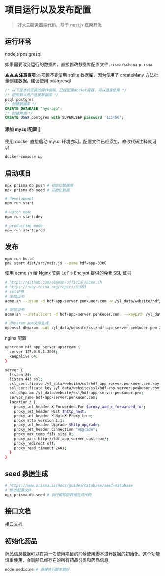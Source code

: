 # 项目运行以及发布配置

> 好大夫服务器端代码，基于 nest.js 框架开发

## 运行环境

nodejs
postgresql

如果需要改变运行的数据库，直接修改数据库配置文件`prisma/schema.prisma`

⚠⚠⚠**注意事项**:本项目不能使用 sqlite 数据库，因为使用了 createMany 方法批量创建数据。建议使用 postgresql

```sql
/* 以下是本机安装的操作说明。已经配置docker容器，可以直接使用 */
/* 使用默认用户连接数据库 */
psql postgres
/* 创建数据库 */
CREATE DATABASE "hys-app";
/* 创建角色 */
CREATE USER postgres with SUPERUSER password '123456';
```

#### 添加 mysql 配置 🌰

使用 docker 直接启动 mysql 环境亦可。配置文件已经添加，修改代码注释就可以

```bash
docker-compose up
```

## 启动项目

```bash
npx prisma db push # 初始化数据库
npx prisma db seed # 初始化数据

# development
npm run start

# watch mode
npm run start:dev

# production mode
npm run start:prod
```

## 发布

```bash
npm run build
pm2 start dist/src/main.js --name hdf-app-3306
```

[使用 acme.sh 给 Nginx 安装 Let’ s Encrypt 提供的免费 SSL 证书](https://ruby-china.org/topics/31983)

```bash
# https://github.com/acmesh-official/acme.sh
# https://ruby-china.org/topics/31983
# ssl证书
# 生成证书
acme.sh --issue -d hdf-app-server.penkuoer.com -w /yl_data/website/hdf/hdf-app-server/public

# 安装证书
acme.sh --installcert -d hdf-app-server.penkuoer.com  --keypath /yl_data/website/ssl/hdf-app-server.penkuoer.com.key  --fullchainpath /yl_data/website/ssl/hdf-app-server.penkuoer.com.key.pem  --reloadcmd "sudo service nginx reload"

# dhparam.pem文件生成
openssl dhparam -out /yl_data/website/ssl/hdf-app-server-penkuoer.pem 2048
```

nginx 配置

```bash
upstream hdf_app_server_upstream {
  server 127.0.0.1:3006;
  keepalive 64;
}

server {
  listen 80;
  listen 443 ssl;
  ssl_certificate /yl_data/website/ssl/hdf-app-server.penkuoer.com.key.pem;
  ssl_certificate_key /yl_data/website/ssl/hdf-app-server.penkuoer.com.key;
  ssl_dhparam /yl_data/website/ssl/hdf-app-server-penkuoer.pem;
  server_name hdf-app-server.penkuoer.com;
  location / {
    proxy_set_header X-Forwarded-For $proxy_add_x_forwarded_for;
    proxy_set_header Host $http_host;
    proxy_set_header X-NginX-Proxy true;
    proxy_http_version 1.1;
    proxy_set_header Upgrade $http_upgrade;
    proxy_set_header Connection "upgrade";
    proxy_max_temp_file_size 0;
    proxy_pass http://hdf_app_server_upstream/;
    proxy_redirect off;
    proxy_read_timeout 240s;
  }
}

```

## seed 数据生成

```bash
# https://www.prisma.io/docs/guides/database/seed-database
# 修改配置文件
npx prisma db seed # 执行编写的数据生成代码
```

## 接口文档

[接口文档](http://localhost:3006/docs)

## 初始化药品

药品信息数据可以在第一次使用项目的时候使用脚本进行数据的初始化。这个功能慎重使用，会删除已经存在的所有药品分类和药品信息

```bash
node medicine # 直接执行脚本就好
```
